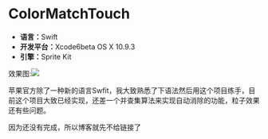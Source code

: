 ColorMatchTouch
==================
<ul>
  <li><b>语言：</b>Swift</li>
  <li><b>开发平台：</b>Xcode6beta OS X 10.9.3</li>
  <li><b>引擎：</b>Sprite Kit</li>
</ul>

效果图:<img src='https://github.com/OiteBoys/ColorMatchTouch/blob/master/example.gif' />
<p>苹果官方除了一种新的语言Swfit，我大致熟悉了下语法然后用这个项目练手，目前这个项目大致已经实现，还差一个并查集算法来实现自动消除的功能，粒子效果还有些问题。</p>

<p>因为还没有完成，所以博客就先不给链接了</p>


